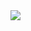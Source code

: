 <!--### Hi there 👋-->

<!--
**Tenagrim/Tenagrim** is a ✨ _special_ ✨ repository because its `README.md` (this file) appears on your GitHub profile.

Here are some ideas to get you started:

- 🔭 I’m currently working on ...
- 🌱 I’m currently learning ...
- 👯 I’m looking to collaborate on ...
- 🤔 I’m looking for help with ...
- 💬 Ask me about ...
- 📫 How to reach me: ...
- 😄 Pronouns: ...
- ⚡ Fun fact: ...
-->

<a href="https://www.codewars.com/users/Tenagrim" title="Tenagrim stats">
    <img src="https://www.codewars.com/users/Tenagrim/badges/micro">
</a>


